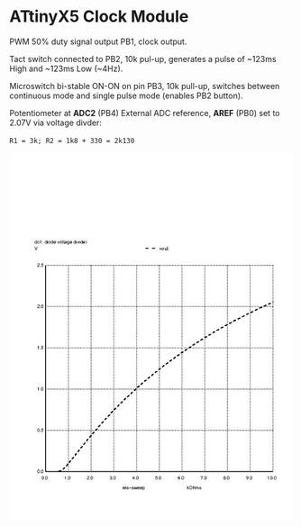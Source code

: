 # ATtinyX5 Clock Module

PWM 50% duty signal output PB1, clock output.

Tact switch connected to PB2, 10k pul-up, generates a pulse of ~123ms High and ~123ms Low (~4Hz). 

Microswitch bi-stable ON-ON on pin PB3, 10k pull-up, switches between continuous mode and single pulse mode (enables PB2 button).

Potentiometer at **ADC2** (PB4)
External ADC  reference, **AREF** (PB0) set to 2.07V via voltage divder:

`R1 = 3k; R2 = 1k8 + 330 = 2k130`

![potentiometer](https://raw.githubusercontent.com/adamallaf/attiny85_pro/master/tinyX5_clock_generator/ng_spice/potentiometer_plot.jpg)

